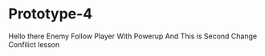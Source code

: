 # Prototype-4
Hello there
Enemy Follow Player With Powerup
And This is Second Change
Confilict lesson
